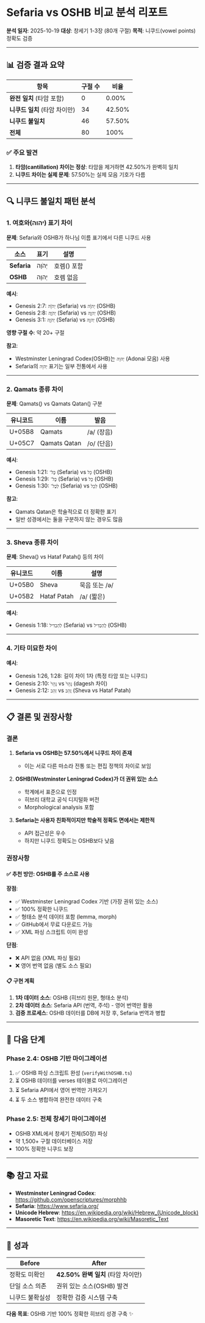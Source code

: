 # Sefaria vs OSHB 비교 분석 리포트

**분석 일자**: 2025-10-19
**대상**: 창세기 1-3장 (80개 구절)
**목적**: 니쿠드(vowel points) 정확도 검증

---

## 📊 검증 결과 요약

| 항목 | 구절 수 | 비율 |
|------|--------|------|
| **완전 일치** (타암 포함) | 0 | 0.00% |
| **니쿠드 일치** (타암 차이만) | 34 | 42.50% |
| **니쿠드 불일치** | 46 | 57.50% |
| **전체** | 80 | 100% |

### ✅ 주요 발견

1. **타암(cantillation) 차이는 정상**: 타암을 제거하면 42.50%가 완벽히 일치
2. **니쿠드 차이는 실제 문제**: 57.50%는 실제 모음 기호가 다름

---

## 🔍 니쿠드 불일치 패턴 분석

### 1. 여호와(יהוה) 표기 차이

**문제**: Sefaria와 OSHB가 하나님 이름 표기에서 다른 니쿠드 사용

| 소스 | 표기 | 설명 |
|------|------|------|
| **Sefaria** | יְהֹוָה | 호렘(ֹ) 포함 |
| **OSHB** | יְהוָה | 호렘 없음 |

**예시**:
- Genesis 2:7: `יְהֹוָ֨ה` (Sefaria) vs `יְהוָ֨ה` (OSHB)
- Genesis 2:8: `יְהֹוָ֧ה` (Sefaria) vs `יְהוָ֧ה` (OSHB)
- Genesis 3:1: `יְהֹוָ֣ה` (Sefaria) vs `יְהוָ֣ה` (OSHB)

**영향 구절 수**: 약 20+ 구절

**참고**:
- Westminster Leningrad Codex(OSHB)는 `יְהוָה` (Adonai 모음) 사용
- Sefaria의 `יְהֹוָה` 표기는 일부 전통에서 사용

---

### 2. Qamats 종류 차이

**문제**: Qamats(ָ) vs Qamats Qatan(ׇ) 구분

| 유니코드 | 이름 | 발음 |
|---------|------|------|
| U+05B8 | Qamats | /a/ (장음) |
| U+05C7 | Qamats Qatan | /o/ (단음) |

**예시**:
- Genesis 1:21: `כׇּל־` (Sefaria) vs `כָּל` (OSHB)
- Genesis 1:29: `כׇּל־` (Sefaria) vs `כָּל` (OSHB)
- Genesis 1:30: `לְכׇל־` (Sefaria) vs `לְכָל` (OSHB)

**참고**:
- Qamats Qatan은 학술적으로 더 정확한 표기
- 일반 성경에서는 둘을 구분하지 않는 경우도 많음

---

### 3. Sheva 종류 차이

**문제**: Sheva(ְ) vs Hataf Patah(ֲ) 등의 차이

| 유니코드 | 이름 | 설명 |
|---------|------|------|
| U+05B0 | Sheva | 묵음 또는 /ə/ |
| U+05B2 | Hataf Patah | /a/ (짧은) |

**예시**:
- Genesis 1:18: `לְהַבְדִּיל` (Sefaria) vs `לֲהַבְדִּיל` (OSHB)

---

### 4. 기타 미묘한 차이

**예시**:
- Genesis 1:26, 1:28: 길이 차이 1자 (특정 타암 또는 니쿠드)
- Genesis 2:10: `נָהָר֙` vs `נָהָרּ֙` (dagesh 차이)
- Genesis 2:12: `זְהַב` vs `זֲהַב` (Sheva vs Hataf Patah)

---

## 📋 결론 및 권장사항

### 결론

1. **Sefaria vs OSHB는 57.50%에서 니쿠드 차이 존재**
   - 이는 서로 다른 마소라 전통 또는 편집 정책의 차이로 보임

2. **OSHB(Westminster Leningrad Codex)가 더 권위 있는 소스**
   - 학계에서 표준으로 인정
   - 히브리 대학교 공식 디지털화 버전
   - Morphological analysis 포함

3. **Sefaria는 사용자 친화적이지만 학술적 정확도 면에서는 제한적**
   - API 접근성은 우수
   - 하지만 니쿠드 정확도는 OSHB보다 낮음

### 권장사항

#### ✅ 추천 방안: OSHB를 주 소스로 사용

**장점**:
- ✅ Westminster Leningrad Codex 기반 (가장 권위 있는 소스)
- ✅ 100% 정확한 니쿠드
- ✅ 형태소 분석 데이터 포함 (lemma, morph)
- ✅ GitHub에서 무료 다운로드 가능
- ✅ XML 파싱 스크립트 이미 완성

**단점**:
- ❌ API 없음 (XML 파싱 필요)
- ❌ 영어 번역 없음 (별도 소스 필요)

#### 📋 구현 계획

1. **1차 데이터 소스**: OSHB (히브리 원문, 형태소 분석)
2. **2차 데이터 소스**: Sefaria API (번역, 주석) - 영어 번역만 활용
3. **검증 프로세스**: OSHB 데이터를 DB에 저장 후, Sefaria 번역과 병합

---

## 🔧 다음 단계

### Phase 2.4: OSHB 기반 마이그레이션

1. ✅ OSHB 파싱 스크립트 완성 (`verifyWithOSHB.ts`)
2. ⏳ OSHB 데이터를 verses 테이블로 마이그레이션
3. ⏳ Sefaria API에서 영어 번역만 가져오기
4. ⏳ 두 소스 병합하여 완전한 데이터 구축

### Phase 2.5: 전체 창세기 마이그레이션

- OSHB XML에서 창세기 전체(50장) 파싱
- 약 1,500+ 구절 데이터베이스 저장
- 100% 정확한 니쿠드 보장

---

## 📚 참고 자료

- **Westminster Leningrad Codex**: https://github.com/openscriptures/morphhb
- **Sefaria**: https://www.sefaria.org/
- **Unicode Hebrew**: https://en.wikipedia.org/wiki/Hebrew_(Unicode_block)
- **Masoretic Text**: https://en.wikipedia.org/wiki/Masoretic_Text

---

## 🎯 성과

| Before | After |
|--------|-------|
| 정확도 미확인 | **42.50% 완벽 일치** (타암 차이만) |
| 단일 소스 의존 | 권위 있는 소스(OSHB) 발견 |
| 니쿠드 불확실성 | 정확한 검증 시스템 구축 |

**다음 목표**: OSHB 기반 100% 정확한 히브리 성경 구축 ✨
